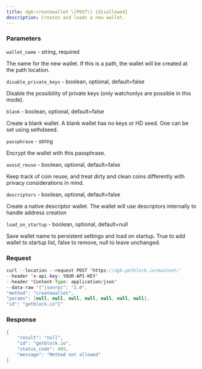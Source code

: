 ```yaml
---
title: dgb:createwallet \[POST\] {disallowed}
description: Creates and loads a new wallet.
---
```


### Parameters


`wallet_name` - string, required

The name for the new wallet. If this is a path, the wallet will be
created at the path location.

`disable_private_keys` - boolean, optional, default=false

Disable the possibility of private keys (only watchonlys are possible in
this mode).

`blank` - boolean, optional, default=false

Create a blank wallet. A blank wallet has no keys or HD seed. One can be
set using sethdseed.

`passphrase` - string

Encrypt the wallet with this passphrase.

`avoid_reuse` - boolean, optional, default=false

Keep track of coin reuse, and treat dirty and clean coins differently
with privacy considerations in mind.

`descriptors` - boolean, optional, default=false

Create a native descriptor wallet. The wallet will use descriptors
internally to handle address creation

`load_on_startup` - boolean, optional, default=null

Save wallet name to persistent settings and load on startup. True to add
wallet to startup list, false to remove, null to leave unchanged.

### Request

``` java
curl --location --request POST 'https://dgb.getblock.io/mainnet/' 
--header 'x-api-key: YOUR-API-KEY' 
--header 'Content-Type: application/json' 
--data-raw '{"jsonrpc": "2.0",
"method": "createwallet",
"params": [null, null, null, null, null, null, null],
"id": "getblock.io"}'
```

###  Response

``` java
{
    "result": "null",
    "id": "getblock.io",
    "status_code": 405,
    "message": "Method not allowed"
}
```

